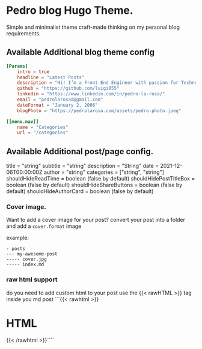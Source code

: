 # Pedro blog Hugo Theme.

Simple and minimalist theme craft-made thinking on my personal blog requirements.

## Available Additional blog theme config

```toml
[Params]
    intro = true
    headline = "Latest Posts"
    description = "Hi! I’m a Front End Engineer with passion for Technology, Coding and Start ups. I Love Javascript and like to experiment and do good stuff with it"
    github = "https://github.com/luigi055"
    linkedin = "https://www.linkedin.com/in/pedro-la-rosa/"
    email = "pedrolarosad@gmail.com"
    dateFormat = "January 2, 2006"
    blogPhoto = "https://pedrolarosa.com/assets/pedro-photo.jpeg"
```

```toml
[[menu.nav]]
    name = "Categories"
    url = "/categories"
```

## Available Additional post/page config.

title = "string"
subtitle = "string"
description = "String"
date = 2021-12-06T00:00:00Z
author = "string"
categories = ["string", "string"]
shouldHideReadTime = boolean (false by default)
shouldHidePostTitleBox = boolean (false by default)
shouldHideShareButtons = boolean (false by default)
shouldHideAuthorCard = boolean (false by default)

### Cover image.

Want to add a cover image for your post?
convert your post into a folder and add a `cover.format` image

example:

```
- posts
--- my-awesome-post
----- cover.jpg
----- index.md
```

### raw html support

do you need to add custom html to your post use the {{< rawHTML >}} tag inside you md post
```{{< rawhtml >}} <h1>HTML</h1> {{< /rawhtml >}}````
